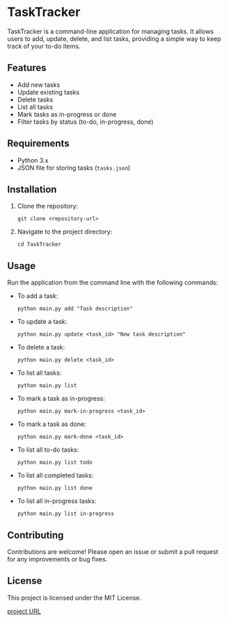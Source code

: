 # TaskTracker

TaskTracker is a command-line application for managing tasks. It allows users to add, update, delete, and list tasks, providing a simple way to keep track of your to-do items.

## Features

- Add new tasks
- Update existing tasks
- Delete tasks
- List all tasks
- Mark tasks as in-progress or done
- Filter tasks by status (to-do, in-progress, done)

## Requirements

- Python 3.x
- JSON file for storing tasks (`tasks.json`)

## Installation

1. Clone the repository:
   ```
   git clone <repository-url>
   ```
2. Navigate to the project directory:
   ```
   cd TaskTracker
   ```

## Usage

Run the application from the command line with the following commands:

- To add a task:
  ```
  python main.py add "Task description"
  ```

- To update a task:
  ```
  python main.py update <task_id> "New task description"
  ```

- To delete a task:
  ```
  python main.py delete <task_id>
  ```

- To list all tasks:
  ```
  python main.py list
  ```

- To mark a task as in-progress:
  ```
  python main.py mark-in-progress <task_id>
  ```

- To mark a task as done:
  ```
  python main.py mark-done <task_id>
  ```

- To list all to-do tasks:
  ```
  python main.py list todo
  ```

- To list all completed tasks:
  ```
  python main.py list done
  ```

- To list all in-progress tasks:
  ```
  python main.py list in-progress
  ```

## Contributing

Contributions are welcome! Please open an issue or submit a pull request for any improvements or bug fixes.

## License

This project is licensed under the MIT License.

[project URL](https://github.com/Isaiah-Ambi/CLI-TaskTracker)